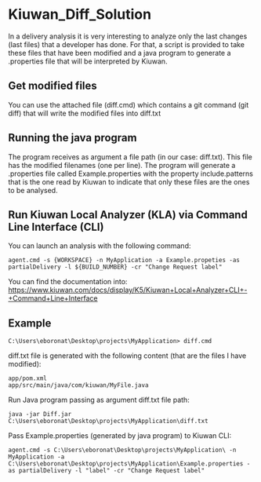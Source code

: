 # Kiuwan_Diff_Solution
In a delivery analysis it is very interesting to analyze only the last changes (last files) that a developer has done. For that, a script is provided to take these files that have been modified and a java program to generate a .properties file that will be interpreted by Kiuwan.

## Get modified files
You can use the attached file (diff.cmd) which contains a git command (git diff) that will write the modified files into diff.txt

## Running the java program
The program receives as argument a file path (in our case: diff.txt). This file has the modified filenames (one per line).
The program will generate a .properties file called Example.properties with the property include.patterns that is the one read by Kiuwan to indicate that only these files are the ones to be analysed.

## Run Kiuwan Local Analyzer (KLA) via Command Line Interface (CLI)
You can launch an analysis with the following command:
```
agent.cmd -s {WORKSPACE} -n MyApplication -a Example.propeties -as partialDelivery -l ${BUILD_NUMBER} -cr "Change Request label"
```

You can find the documentation into: https://www.kiuwan.com/docs/display/K5/Kiuwan+Local+Analyzer+CLI+-+Command+Line+Interface

## Example
```
C:\Users\eboronat\Desktop\projects\MyApplication> diff.cmd
```
diff.txt file is generated with the following content (that are the files I have modified): 
```
app/pom.xml
app/src/main/java/com/kiuwan/MyFile.java
```
Run Java program passing as argument diff.txt file path:
```
java -jar Diff.jar C:\Users\eboronat\Desktop\projects\MyApplication\diff.txt
```
Pass Example.properties (generated by java program) to Kiuwan CLI:
```
agent.cmd -s C:\Users\eboronat\Desktop\projects\MyApplication\ -n MyApplication -a C:\Users\eboronat\Desktop\projects\MyApplication\Example.properties -as partialDelivery -l "label" -cr "Change Request label"
```
